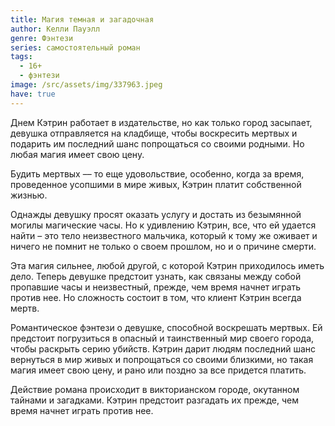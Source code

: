 ```yaml
---
title: Магия темная и загадочная
author: Келли Пауэлл
genre: Фэнтези
series: самостоятельный роман
tags:
  - 16+
  - фэнтези
image: /src/assets/img/337963.jpeg
have: true
---
```

Днем Кэтрин работает в издательстве, но как только город засыпает, девушка отправляется на кладбище, чтобы воскресить мертвых и подарить им последний шанс попрощаться со своими родными. Но любая магия имеет свою цену.

Будить мертвых –– то еще удовольствие, особенно, когда за время, проведенное усопшими в мире живых, Кэтрин платит собственной жизнью.

Однажды девушку просят оказать услугу и достать из безымянной могилы магические часы. Но к удивлению Кэтрин, все, что ей удается найти – это тело неизвестного мальчика, который к тому же оживает и ничего не помнит не только о своем прошлом, но и о причине смерти.

Эта магия сильнее, любой другой, с которой Кэтрин приходилось иметь дело. Теперь девушке предстоит узнать, как связаны между собой пропавшие часы и неизвестный, прежде, чем время начнет играть против нее. Но сложность состоит в том, что клиент Кэтрин всегда мертв.

Романтическое фэнтези о девушке, способной воскрешать мертвых. Ей предстоит погрузиться в опасный и таинственный мир своего города, чтобы раскрыть серию убийств. Кэтрин дарит людям последний шанс вернуться в мир живых и попрощаться со своими близкими, но такая магия имеет свою цену, и рано или поздно за все придется платить.

Действие романа происходит в викторианском городе, окутанном тайнами и загадками. Кэтрин предстоит разгадать их прежде, чем время начнет играть против нее.
